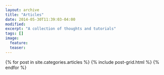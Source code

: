```yaml
---
layout: archive
title: "Articles"
date: 2014-05-30T11:39:03-04:00
modified:
excerpt: "A collection of thoughts and tutorials"
tags: []
image:
  feature:
  teaser:
---
```


<div class="tiles">
{% for post in site.categories.articles %}
  {% include post-grid.html %}
{% endfor %}
</div><!-- /.tiles -->